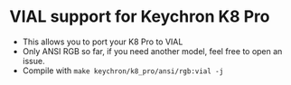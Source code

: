# VIAL support for Keychron K8 Pro
- This allows you to port your K8 Pro to VIAL
- Only ANSI RGB so far, if you need another model, feel free to open an issue.
- Compile with `make keychron/k8_pro/ansi/rgb:vial -j`
